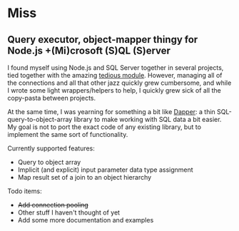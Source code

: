 # Miss
## Query executor, object-mapper thingy for Node.js +(Mi)crosoft (S)QL (S)erver

I found myself using Node.js and SQL Server together in several projects, tied together with the amazing [tedious module](https://github.com/pekim/tedious).
However, managing all of the connections and all that other jazz quickly grew cumbersome, and while I wrote some light wrappers/helpers to
help, I quickly grew sick of all the copy-pasta between projects.

At the same time, I was yearning for something a bit like [Dapper](https://github.com/StackExchange/dapper-dot-net): a thin SQL-query-to-object-array library to make working with SQL data a bit easier. My goal is not to port the exact code of any existing library, but to implement the same sort of functionality.

Currently supported features:

- Query to object array
- Implicit (and explicit) input parameter data type assignment
- Map result set of a join to an object hierarchy

Todo items:

- ~~Add connection pooling~~
- Other stuff I haven't thought of yet
- Add some more documentation and examples
